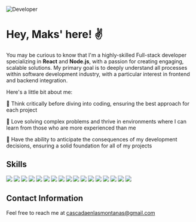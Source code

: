 ![Developer](https://github.com/makslitvinov/makslitvinov/assets/136335402/4b6925e6-d4ae-4f27-acc9-2cd2614586db)

# Hey, Maks' here! :v:

You may be curious to know that I'm a highly-skilled Full-stack developer specializing in **React** and **Node.js**, with a passion for creating engaging, scalable solutions. My primary goal is to deeply understand all processes within software development industry, with a particular interest in frontend and backend integration.

Here's a little bit about me:

:100: Think critically before diving into coding, ensuring the best approach for each project 

:100: Love solving complex problems and thrive in environments where I can learn from those who are more experienced than me

:100: Have the ability to anticipate the consequences of my development decisions, ensuring a solid foundation for all of my projects

## Skills

![](https://img.shields.io/badge/TypeScript-blue?style=for-the-badge&logo=typescript) 
![](https://img.shields.io/badge/JavaScript-yellow?style=for-the-badge&logo=javascript) 
![](https://img.shields.io/badge/React-61DAFB?style=for-the-badge&logo=react) 
![](https://img.shields.io/badge/Next.js-black?style=for-the-badge&logo=next.js) 
![](https://img.shields.io/badge/Node.js-green?style=for-the-badge&logo=node.js) 
![](https://img.shields.io/badge/Express.js-white?style=for-the-badge&logo=express) 
![](https://img.shields.io/badge/GraphQL-E434AA?style=for-the-badge&logo=graphql) 
![](https://img.shields.io/badge/Firebase-orange?style=for-the-badge&logo=firebase) 
![](https://img.shields.io/badge/MongoDB-green?style=for-the-badge&logo=mongodb) 
![](https://img.shields.io/badge/PostgreSQL-336791?style=for-the-badge&logo=postgresql) 
![](https://img.shields.io/badge/Styled_Components-pink?style=for-the-badge&logo=styled-components) 
![](https://img.shields.io/badge/Material_UI-blue?style=for-the-badge&logo=material-ui) 
![](https://img.shields.io/badge/Chakra_UI-purple?style=for-the-badge&logo=chakra-ui) 
![](https://img.shields.io/badge/Jest-C21325?style=for-the-badge&logo=jest) 
![](https://img.shields.io/badge/Cypress-green?style=for-the-badge&logo=cypress) 
![](https://img.shields.io/badge/AWS-232F3E?style=for-the-badge&logo=amazon-aws) 
![](https://img.shields.io/badge/GCP-4285F4?style=for-the-badge&logo=google-cloud) 

## Contact Information
Feel free to reach me at [cascadaenlasmontanas@gmail.com](mailto:cascadaenlasmontanas@gmail.com)

